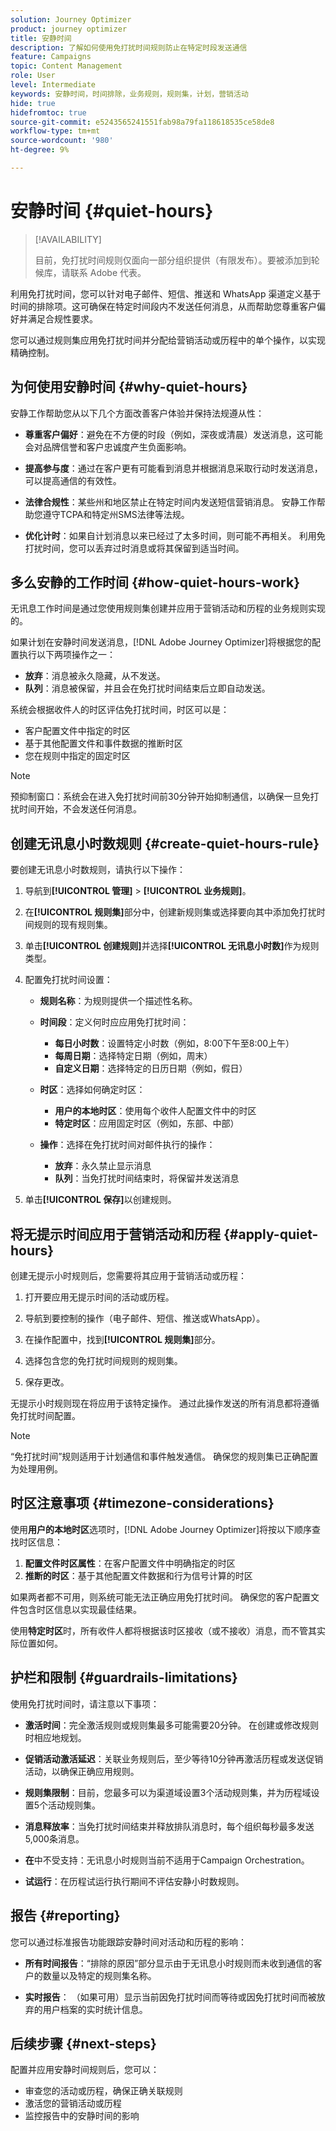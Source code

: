 ```yaml
---
solution: Journey Optimizer
product: journey optimizer
title: 安静时间
description: 了解如何使用免打扰时间规则防止在特定时段发送通信
feature: Campaigns
topic: Content Management
role: User
level: Intermediate
keywords: 安静时间，时间排除，业务规则，规则集，计划，营销活动
hide: true
hidefromtoc: true
source-git-commit: e5243565241551fab98a79fa118618535ce58de8
workflow-type: tm+mt
source-wordcount: '980'
ht-degree: 9%

---
```


# 安静时间 {#quiet-hours}

>[!AVAILABILITY]
>
>目前，免打扰时间规则仅面向一部分组织提供（有限发布）。要被添加到轮候库，请联系 Adobe 代表。

利用免打扰时间，您可以针对电子邮件、短信、推送和 WhatsApp 渠道定义基于时间的排除项。这可确保在特定时间段内不发送任何消息，从而帮助您尊重客户偏好并满足合规性要求。

您可以通过规则集应用免打扰时间并分配给营销活动或历程中的单个操作，以实现精确控制。

## 为何使用安静时间 {#why-quiet-hours}

安静工作帮助您从以下几个方面改善客户体验并保持法规遵从性：

* **尊重客户偏好**：避免在不方便的时段（例如，深夜或清晨）发送消息，这可能会对品牌信誉和客户忠诚度产生负面影响。

* **提高参与度**：通过在客户更有可能看到消息并根据消息采取行动时发送消息，可以提高通信的有效性。

* **法律合规性**：某些州和地区禁止在特定时间内发送短信营销消息。 安静工作帮助您遵守TCPA和特定州SMS法律等法规。

* **优化计时**：如果自计划消息以来已经过了太多时间，则可能不再相关。 利用免打扰时间，您可以丢弃过时消息或将其保留到适当时间。

## 多么安静的工作时间 {#how-quiet-hours-work}

无讯息工作时间是通过您使用规则集创建并应用于营销活动和历程的业务规则实现的。

如果计划在安静时间发送消息，[!DNL Adobe Journey Optimizer]将根据您的配置执行以下两项操作之一：

* **放弃**：消息被永久隐藏，从不发送。
* **队列**：消息被保留，并且会在免打扰时间结束后立即自动发送。

系统会根据收件人的时区评估免打扰时间，时区可以是：

* 客户配置文件中指定的时区
* 基于其他配置文件和事件数据的推断时区
* 您在规则中指定的固定时区

>[!NOTE]
>
>预抑制窗口：系统会在进入免打扰时间前30分钟开始抑制通信，以确保一旦免打扰时间开始，不会发送任何消息。

## 创建无讯息小时数规则 {#create-quiet-hours-rule}

要创建无讯息小时数规则，请执行以下操作：

1. 导航到&#x200B;**[!UICONTROL 管理]** > **[!UICONTROL 业务规则]**。

1. 在&#x200B;**[!UICONTROL 规则集]**&#x200B;部分中，创建新规则集或选择要向其中添加免打扰时间规则的现有规则集。

1. 单击&#x200B;**[!UICONTROL 创建规则]**&#x200B;并选择&#x200B;**[!UICONTROL 无讯息小时数]**&#x200B;作为规则类型。

1. 配置免打扰时间设置：

   * **规则名称**：为规则提供一个描述性名称。

   * **时间段**：定义何时应应用免打扰时间：
      * **每日小时数**：设置特定小时数（例如，8:00下午至8:00上午）
      * **每周日期**：选择特定日期（例如，周末）
      * **自定义日期**：选择特定的日历日期（例如，假日）

   * **时区**：选择如何确定时区：
      * **用户的本地时区**：使用每个收件人配置文件中的时区
      * **特定时区**：应用固定时区（例如，东部、中部）

   * **操作**：选择在免打扰时间对邮件执行的操作：
      * **放弃**：永久禁止显示消息
      * **队列**：当免打扰时间结束时，将保留并发送消息

1. 单击&#x200B;**[!UICONTROL 保存]**&#x200B;以创建规则。

## 将无提示时间应用于营销活动和历程 {#apply-quiet-hours}

创建无提示小时规则后，您需要将其应用于营销活动或历程：

1. 打开要应用无提示时间的活动或历程。

1. 导航到要控制的操作（电子邮件、短信、推送或WhatsApp）。

1. 在操作配置中，找到&#x200B;**[!UICONTROL 规则集]**&#x200B;部分。

1. 选择包含您的免打扰时间规则的规则集。

1. 保存更改。

无提示小时规则现在将应用于该特定操作。 通过此操作发送的所有消息都将遵循免打扰时间配置。

>[!NOTE]
>
>“免打扰时间”规则适用于计划通信和事件触发通信。 确保您的规则集已正确配置为处理用例。

## 时区注意事项 {#timezone-considerations}

使用&#x200B;**用户的本地时区**&#x200B;选项时，[!DNL Adobe Journey Optimizer]将按以下顺序查找时区信息：

1. **配置文件时区属性**：在客户配置文件中明确指定的时区
2. **推断的时区**：基于其他配置文件数据和行为信号计算的时区

如果两者都不可用，则系统可能无法正确应用免打扰时间。 确保您的客户配置文件包含时区信息以实现最佳结果。

使用&#x200B;**特定时区**&#x200B;时，所有收件人都将根据该时区接收（或不接收）消息，而不管其实际位置如何。

## 护栏和限制 {#guardrails-limitations}

使用免打扰时间时，请注意以下事项：

* **激活时间**：完全激活规则或规则集最多可能需要20分钟。 在创建或修改规则时相应地规划。

* **促销活动激活延迟**：关联业务规则后，至少等待10分钟再激活历程或发送促销活动，以确保正确应用规则。

* **规则集限制**：目前，您最多可以为渠道域设置3个活动规则集，并为历程域设置5个活动规则集。

* **消息释放率**：当免打扰时间结束并释放排队消息时，每个组织每秒最多发送5,000条消息。

* **在**&#x200B;中不受支持：无讯息小时规则当前不适用于Campaign Orchestration。

* **试运行**：在历程试运行执行期间不评估安静小时数规则。

## 报告 {#reporting}

您可以通过标准报告功能跟踪安静时间对活动和历程的影响：

* **所有时间报告**：“排除的原因”部分显示由于无讯息小时规则而未收到通信的客户的数量以及特定的规则集名称。

* **实时报告**： （如果可用）显示当前因免打扰时间而等待或因免打扰时间而被放弃的用户档案的实时统计信息。

## 后续步骤 {#next-steps}

配置并应用安静时间规则后，您可以：

* 审查您的活动或历程，确保正确关联规则
* 激活您的营销活动或历程
* 监控报告中的安静时间的影响

